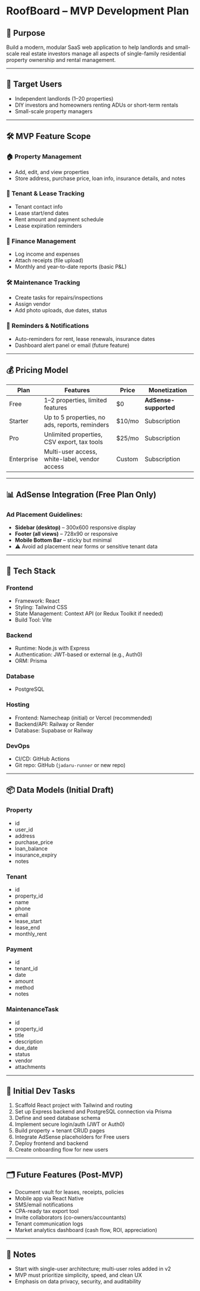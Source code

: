 # RoofBoard – MVP Development Plan

## 🎯 Purpose

Build a modern, modular SaaS web application to help landlords and small-scale real estate investors manage all aspects of single-family residential property ownership and rental management.

---

## 👤 Target Users

- Independent landlords (1–20 properties)
- DIY investors and homeowners renting ADUs or short-term rentals
- Small-scale property managers

---

## 🛠️ MVP Feature Scope

### 🏠 Property Management
- Add, edit, and view properties
- Store address, purchase price, loan info, insurance details, and notes

### 👥 Tenant & Lease Tracking
- Tenant contact info
- Lease start/end dates
- Rent amount and payment schedule
- Lease expiration reminders

### 💸 Finance Management
- Log income and expenses
- Attach receipts (file upload)
- Monthly and year-to-date reports (basic P&L)

### 🛠️ Maintenance Tracking
- Create tasks for repairs/inspections
- Assign vendor
- Add photo uploads, due dates, status

### 📅 Reminders & Notifications
- Auto-reminders for rent, lease renewals, insurance dates
- Dashboard alert panel or email (future feature)

---

## 💰 Pricing Model

| Plan        | Features                                      | Price  | Monetization        |
|-------------|-----------------------------------------------|--------|---------------------|
| Free        | 1–2 properties, limited features               | $0     | **AdSense-supported** |
| Starter     | Up to 5 properties, no ads, reports, reminders| $10/mo | Subscription        |
| Pro         | Unlimited properties, CSV export, tax tools   | $25/mo | Subscription        |
| Enterprise  | Multi-user access, white-label, vendor access | Custom | Subscription        |

---

## 📊 AdSense Integration (Free Plan Only)

### Ad Placement Guidelines:
- **Sidebar (desktop)** – 300x600 responsive display
- **Footer (all views)** – 728x90 or responsive
- **Mobile Bottom Bar** – sticky but minimal
- ⚠️ Avoid ad placement near forms or sensitive tenant data

---

## 🧱 Tech Stack

### Frontend
- Framework: React
- Styling: Tailwind CSS
- State Management: Context API (or Redux Toolkit if needed)
- Build Tool: Vite

### Backend
- Runtime: Node.js with Express
- Authentication: JWT-based or external (e.g., Auth0)
- ORM: Prisma

### Database
- PostgreSQL

### Hosting
- Frontend: Namecheap (initial) or Vercel (recommended)
- Backend/API: Railway or Render
- Database: Supabase or Railway

### DevOps
- CI/CD: GitHub Actions
- Git repo: GitHub (`jadaru-runner` or new repo)

---

## 📦 Data Models (Initial Draft)

### Property
- id
- user_id
- address
- purchase_price
- loan_balance
- insurance_expiry
- notes

### Tenant
- id
- property_id
- name
- phone
- email
- lease_start
- lease_end
- monthly_rent

### Payment
- id
- tenant_id
- date
- amount
- method
- notes

### MaintenanceTask
- id
- property_id
- title
- description
- due_date
- status
- vendor
- attachments

---

## 🧪 Initial Dev Tasks

1. Scaffold React project with Tailwind and routing
2. Set up Express backend and PostgreSQL connection via Prisma
3. Define and seed database schema
4. Implement secure login/auth (JWT or Auth0)
5. Build property + tenant CRUD pages
6. Integrate AdSense placeholders for Free users
7. Deploy frontend and backend
8. Create onboarding flow for new users

---

## 🗂️ Future Features (Post-MVP)

- Document vault for leases, receipts, policies
- Mobile app via React Native
- SMS/email notifications
- CPA-ready tax export tool
- Invite collaborators (co-owners/accountants)
- Tenant communication logs
- Market analytics dashboard (cash flow, ROI, appreciation)

---

## 📍 Notes

- Start with single-user architecture; multi-user roles added in v2
- MVP must prioritize simplicity, speed, and clean UX
- Emphasis on data privacy, security, and auditability
